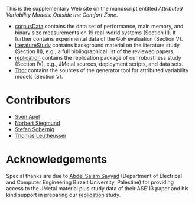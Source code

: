 This is the supplementary Web site on the manuscript entitled _Attributed Variability Models: Outside the Comfort Zone_.

* [corpusData](corpusData/) contains the data set of performance, main memory, and binary size measurements on 19 real-world systems (Section II). It further contains experimental data of the GoF evaluation (Section V).
* [literatureStudy](literatureStudy/) contains background material on the literature study (Section III), e.g., a full bibliographical list of the reviewed papers.
* [replication](replication/) contains the replication package of our robustness study (Section IV), e.g., JMetal sources, deployment scripts, and data sets.
* [Thor](Thor/) contains the sources of the generator tool for attributed variability models (Section V).

# Contributors
* [Sven Apel](http://www.infosun.fim.uni-passau.de/se/apel/)
* [Norbert Siegmund](http://www.infosun.fim.uni-passau.de/se/people-nsiegmund.php)
* [Stefan Sobernig](http://nm.wu.ac.at/en/sobernig)
* [Thomas Leutheusser]()

# Acknowledgements
Special thanks are due to [Abdel Salam Sayyad](http://www.birzeit.edu/en/faculty-staff/abdel-salam-sayyad) (Department of Electrical and Computer Engineering Birzeit University, Palestine) for providing access to the JMetal material plus study data of their ASE'13 paper and his kind support in preparing our [replication](replication/) study.
